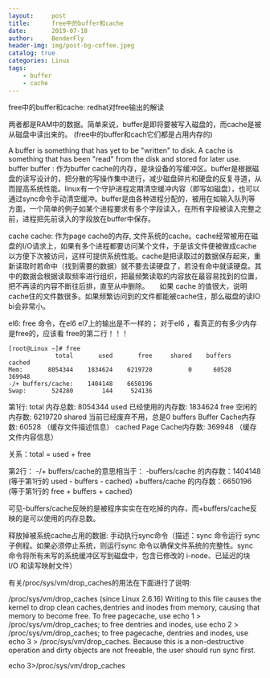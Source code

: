 ```yaml
---
layout:     post
title:      free中的buffer和cache
date:       2019-07-18
author:     BenderFly
header-img: img/post-bg-coffee.jpeg
catalog: true
categories: Linux
tags:
    - buffer
    - cache
---
```


free中的buffer和cache:
redhat对free输出的解读

两者都是RAM中的数据。简单来说，buffer是即将要被写入磁盘的，而cache是被从磁盘中读出来的。 (free中的buffer和cach它们都是占用内存的)

A buffer is something that has yet to be "written" to disk.
A cache is something that has been "read" from the disk and stored for later use.
buffer
buffer : 作为buffer cache的内存，是块设备的写缓冲区。buffer是根据磁盘的读写设计的，把分散的写操作集中进行，减少磁盘碎片和硬盘的反复寻道，从而提高系统性能。linux有一个守护进程定期清空缓冲内容（即写如磁盘），也可以通过sync命令手动清空缓冲。buffer是由各种进程分配的，被用在如输入队列等方面，一个简单的例子如某个进程要求有多个字段读入，在所有字段被读入完整之前，进程把先前读入的字段放在buffer中保存。

cache
cache: 作为page cache的内存, 文件系统的cache。cache经常被用在磁盘的I/O请求上，如果有多个进程都要访问某个文件，于是该文件便被做成cache以方便下次被访问，这样可提供系统性能。cache是把读取过的数据保存起来，重新读取时若命中（找到需要的数据）就不要去读硬盘了，若没有命中就读硬盘。其中的数据会根据读取频率进行组织，把最频繁读取的内容放在最容易找到的位置，把不再读的内容不断往后排，直至从中删除。　　如果 cache 的值很大，说明cache住的文件数很多。如果频繁访问到的文件都能被cache住，那么磁盘的读IO bi会非常小。

el6:
free 命令，在el6 el7上的输出是不一样的；
对于el6 ，看真正的有多少内存是free的，应该看 free的第二行！！！
```
[root@Linux ~]# free
             total       used       free     shared    buffers    cached
Mem:       8054344    1834624    6219720          0      60528    369948
-/+ buffers/cache:    1404148    6650196
Swap:       524280        144     524136
```
第1行:
total 内存总数: 8054344
used 已经使用的内存数: 1834624
free 空闲的内存数: 6219720
shared 当前已经废弃不用，总是0
buffers Buffer Cache内存数: 60528 （缓存文件描述信息）
cached Page Cache内存数: 369948 （缓存文件内容信息）

关系：total = used + free

第2行：
-/+ buffers/cache的意思相当于：
-buffers/cache 的内存数：1404148 (等于第1行的 used - buffers - cached)
+buffers/cache 的内存数：6650196 (等于第1行的 free + buffers + cached)

可见-buffers/cache反映的是被程序实实在在吃掉的内存，而+buffers/cache反映的是可以使用的内存总数。

释放掉被系统cache占用的数据:
手动执行sync命令（描述：sync 命令运行 sync 子例程。如果必须停止系统，则运行sync 命令以确保文件系统的完整性。sync 命令将所有未写的系统缓冲区写到磁盘中，包含已修改的 i-node、已延迟的块 I/O 和读写映射文件）

有关/proc/sys/vm/drop_caches的用法在下面进行了说明:

/proc/sys/vm/drop_caches (since Linux 2.6.16)
Writing to this file causes the kernel to drop clean caches,dentries and inodes from memory, causing that memory to become free.
To free pagecache, use echo 1 > /proc/sys/vm/drop_caches;
to free dentries and inodes, use echo 2 > /proc/sys/vm/drop_caches;
to free pagecache, dentries and inodes, use echo 3 > /proc/sys/vm/drop_caches.
Because this is a non-destructive operation and dirty objects are not freeable, the user should run sync first.

echo 3>/proc/sys/vm/drop_caches